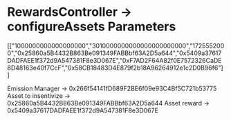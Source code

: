 # RewardsController -> configureAssets Parameters

[["1000000000000000000","3010000000000000000000000","1725552000","0x25860a5B4432B863Be091349FABBbf63A2D5a644","0x5409a37617DADFAEE1f372d9A547381F8e3D067E","0xF7AD2F64A82f0E7572326CaDE8D48163e40f7CcF","0x58CB18483D4E879f2b18A96264912e1c2D0B96f6"]]


Emission Manager -> 0x266f54141fD689F2BE6f09e93C4Bf5C721b53775
Asset to insentivize -> 0x25860a5B4432B863Be091349FABBbf63A2D5a644
Asset reward -> 0x5409a37617DADFAEE1f372d9A547381F8e3D067E